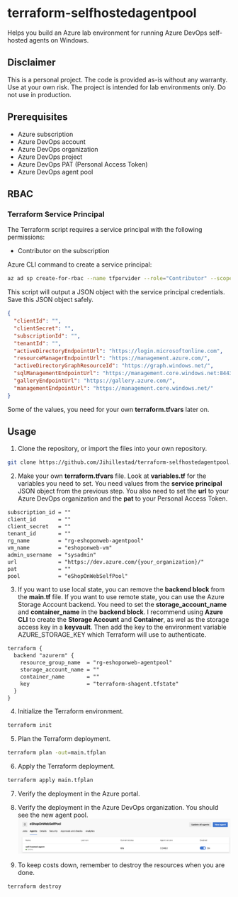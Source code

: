 # terraform-selfhostedagentpool

Helps you build an Azure lab environment for running Azure DevOps self-hosted agents on Windows.

## Disclaimer

This is a personal project. The code is provided as-is without any warranty. Use at your own risk.
The project is intended for lab environments only. Do not use in production.

## Prerequisites

- Azure subscription
- Azure DevOps account
- Azure DevOps organization
- Azure DevOps project
- Azure DevOps PAT (Personal Access Token)
- Azure DevOps agent pool

## RBAC

### Terraform Service Principal

The Terraform script requires a service principal with the following permissions:

- Contributor on the subscription

Azure CLI command to create a service principal:

```bash
az ad sp create-for-rbac --name tfporvider --role="Contributor" --scopes="/subscriptions/<subscription_id>" --sdk-auth
```

This script will output a JSON object with the service principal credentials. Save this JSON object safely.

```json
{
  "clientId": "",
  "clientSecret": "",
  "subscriptionId": "",
  "tenantId": "",
  "activeDirectoryEndpointUrl": "https://login.microsoftonline.com",
  "resourceManagerEndpointUrl": "https://management.azure.com/",
  "activeDirectoryGraphResourceId": "https://graph.windows.net/",
  "sqlManagementEndpointUrl": "https://management.core.windows.net:8443/",
  "galleryEndpointUrl": "https://gallery.azure.com/",
  "managementEndpointUrl": "https://management.core.windows.net/"
}
```

Some of the values, you need for your own **terraform.tfvars** later on.

## Usage

1. Clone the repository, or import the files into your own repository.

```bash
git clone https://github.com/Jihillestad/terraform-selfhostedagentpool.git
```

2. Make your own **terraform.tfvars** file. Look at **variables.tf** for the
   variables you need to set. You need values from the **service principal**
   JSON object from the previous step. You also need to set the **url** to your
   Azure DevOps organization and the **pat** to your Personal Access Token.

```hcl
subscription_id = ""
client_id       = ""
client_secret   = ""
tenant_id       = ""
rg_name         = "rg-eshoponweb-agentpool"
vm_name         = "eshoponweb-vm"
admin_username  = "sysadmin"
url             = "https://dev.azure.com/{your_organization}/"
pat             = ""
pool            = "eShopOnWebSelfPool"
```

3. If you want to use local state, you can remove the **backend block** from the
   **main.tf** file. If you want to use remote state, you can use the Azure
   Storage Account backend. You need to set the **storage_account_name** and
   **container_name** in the **backend block**. I recommend using **Azure CLI**
   to create the **Storage Account** and **Container**, as wel as the storage
   access key in a **keyvault**. Then add the key to the environment variable
   AZURE_STORAGE_KEY which Terraform will use to authenticate.

```hcl
terraform {
  backend "azurerm" {
    resource_group_name  = "rg-eshoponweb-agentpool"
    storage_account_name = ""
    container_name       = ""
    key                  = "terraform-shagent.tfstate"
  }
}
```

4. Initialize the Terraform environment.

```bash
terraform init
```

5. Plan the Terraform deployment.

```bash
terraform plan -out=main.tfplan
```

6. Apply the Terraform deployment.

```bash
terraform apply main.tfplan
```

7. Verify the deployment in the Azure portal.

8. Verify the deployment in the Azure DevOps organization. You should see the new agent pool.
   ![Agent Pool](./agentexample.png)

9. To keep costs down, remember to destroy the resources when you are done.

```bash
terraform destroy
```
